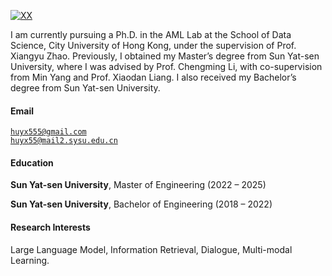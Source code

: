 [![XX](https://img.shields.io/badge/XX-github-blue?logo=github)](https://github.com/XX)

I am currently pursuing a Ph.D. in the AML Lab at the School of Data Science, City University of Hong Kong, under the supervision of Prof. Xiangyu Zhao. Previously, I obtained my Master’s degree from Sun Yat-sen University, where I was advised by Prof. Chengming Li, with co-supervision from Min Yang and Prof. Xiaodan Liang. I also received my Bachelor’s degree from Sun Yat-sen University.

#### Email  
<code>huyx555@gmail.com</code>  
<code>huyx55@mail2.sysu.edu.cn</code>

#### Education  
**Sun Yat-sen University**, Master of Engineering (2022 – 2025)  

**Sun Yat-sen University**, Bachelor of Engineering (2018 – 2022)  

#### Research Interests  
Large Language Model, Information Retrieval, Dialogue, Multi-modal Learning.